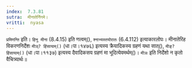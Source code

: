 ```yaml
---
index:  7.3.81
sutra:  मीनातेर्निगमे।
vritti:  nyasa
---
```


`प्रमिणन्ति` इति। `हिनु मीना` (8.4.15) इति णत्वम्(), `श्नाभ्यस्तयोरातः` (6.4.112) इत्याकारलोपः। मीनातेरिह विकरणनिर्देशः `मीञ्? हिंसायाम्()` (धा।पा।१४७६) इत्यस्य क्रैयादिकस्य ग्रहणं यथा सात्(), `मीङ्? हिंसायाम्()` (धा।पा।११३७) इत्यस्य दैवादिकसय ग्रहणं मा भूदित्येवमर्थम्()। `मीञः` इति निर्देशो न कृतो वैचित्र्यार्थः॥
